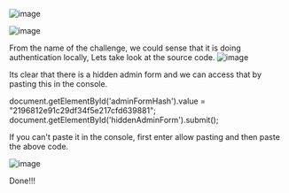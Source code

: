 ![image](https://github.com/user-attachments/assets/e06731c9-e532-4ff2-8c7d-bf628901a44c)


![image](https://github.com/user-attachments/assets/ee7bfd06-3a46-4195-b4d5-e88073febe70)

From the name of the challenge, we could sense that it is doing authentication locally,
Lets take look at the source code.
![image](https://github.com/user-attachments/assets/a2095160-c42a-49a8-927a-a323da145e8f)

Its clear that there is a hidden admin form and we can access that by pasting this in the console.

document.getElementById('adminFormHash').value = "2196812e91c29df34f5e217cfd639881";
document.getElementById('hiddenAdminForm').submit();


If you can't paste it in the console, first enter allow pasting and then paste the above code.


![image](https://github.com/user-attachments/assets/8e011a14-4900-4aeb-806a-bd60ad033732)

Done!!!




